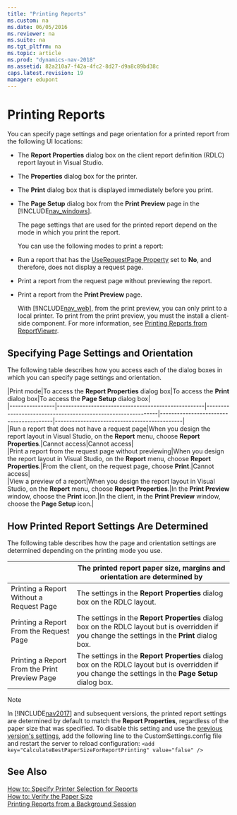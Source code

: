 ```yaml
---
title: "Printing Reports"
ms.custom: na
ms.date: 06/05/2016
ms.reviewer: na
ms.suite: na
ms.tgt_pltfrm: na
ms.topic: article
ms.prod: "dynamics-nav-2018"
ms.assetid: 82a210a7-f42a-4fc2-8d27-d9a8c89bd38c
caps.latest.revision: 19
manager: edupont
---
```

# Printing Reports
You can specify page settings and page orientation for a printed report from the following UI locations:  
  
- The **Report Properties** dialog box on the client report definition \(RDLC\) report layout in Visual Studio.  
  
- The **Properties** dialog box for the printer.  
  
- The **Print** dialog box that is displayed immediately before you print.  
  
- The **Page Setup** dialog box from the **Print Preview** page in the [!INCLUDE[nav_windows](includes/nav_windows_md.md)].  
  
  The page settings that are used for the printed report depend on the mode in which you print the report.  
  
  You can use the following modes to print a report:  
  
- Run a report that has the [UseRequestPage Property](UseRequestPage-Property.md) set to **No**, and therefore, does not display a request page.  
  
- Print a report from the request page without previewing the report.  
  
- Print a report from the **Print Preview** page.  
  
  With [!INCLUDE[nav_web](includes/nav_web_md.md)], from the print preview, you can only print to a local printer. To print from the print preview, you must the install a client-side component. For more information, see [Printing Reports from ReportViewer](http://go.microsoft.com/fwlink/?LinkId=225474).  
  
## Specifying Page Settings and Orientation  
 The following table describes how you access each of the dialog boxes in which you can specify page settings and orientation.  
  
|Print mode|To access the **Report Properties** dialog box|To access the **Print** dialog box|To access the **Page Setup** dialog box|  
|----------------|----------------------------------------------------|-------------------------------------------------------------|----------------------------------------|---------------------------------------------|  
|Run a report that does not have a request page|When you design the report layout in Visual Studio, on the **Report** menu, choose **Report Properties**.|Cannot access|Cannot access|  
|Print a report from the request page without previewing|When you design the report layout in Visual Studio, on the **Report** menu, choose **Report Properties**.|From the client, on the request page, choose **Print**.|Cannot access|  
|View a preview of a report|When you design the report layout in Visual Studio, on the **Report** menu, choose **Report Properties**.|In the **Print Preview** window, choose the **Print** icon.|In the client, in the **Print Preview** window, choose the **Page Setup** icon.|  
  
## How Printed Report Settings Are Determined  
 The following table describes how the page and orientation settings are determined depending on the printing mode you use.  
  
||The printed report paper size, margins and orientation are determined by|
|--------|----------------------------------------------------------------------|
|Printing a Report Without a Request Page|The settings in the **Report Properties** dialog box on the RDLC layout.|  
|Printing a Report From the Request Page |The settings in the **Report Properties** dialog box on the RDLC layout but is overridden if you change the settings in the **Print** dialog box.| 
|Printing a Report From the Print Preview Page| The settings in the **Report Properties** dialog box on the RDLC layout but is overridden if you change the settings in the **Page Setup** dialog box.|

  
> [!NOTE]  
>  In [!INCLUDE[nav2017](includes/nav2017.md)] and subsequent versions, the printed report settings are determined by default to match the **Report Properties**, regardless of the paper size that was specified. To disable this setting and use the [previous version's settings](https://docs.microsoft.com/en-us/previous-versions/dynamicsnav-2016/ff477105%28v=nav.90%29), add the following line to the CustomSettings.config file and restart the server to reload configuration:  `<add key="CalculateBestPaperSizeForReportPrinting" value="false" />`

## See Also  
 [How to: Specify Printer Selection for Reports](How-to--Specify-Printer-Selection-for-Reports.md)   
 [How to: Verify the Paper Size](How-to--Verify-the-Paper-Size.md)   
 [Printing Reports from a Background Session](Printing-Reports-from-a-Background-Session.md)
